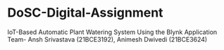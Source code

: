 # DoSC-Digital-Assignment
IoT-Based Automatic Plant Watering System Using the Blynk Application Team- Ansh Srivastava (21BCE3192), Animesh Dwivedi (21BCE3624)
